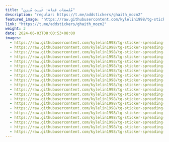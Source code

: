 ```yaml
---
title: "مُلصقات قناة: غَيـث مُـزن"
description: "regular: https://t.me/addstickers/ghaith_mozn2"
featured_image: "https://raw.githubusercontent.com/kylelin1998/tg-sticker-spreading-worldwide-images/main/img/098decf6-7b25-40a6-879b-e216a2ad3d6f.jpg"
link: "https://t.me/addstickers/ghaith_mozn2"
weight: 3
date: 2024-06-03T08:00:53+08:00
images:
  - https://raw.githubusercontent.com/kylelin1998/tg-sticker-spreading-worldwide-images/main/img/098decf6-7b25-40a6-879b-e216a2ad3d6f.jpg
  - https://raw.githubusercontent.com/kylelin1998/tg-sticker-spreading-worldwide-images/main/img/24da6de7-e8e4-4ad6-9c07-54b1dfa45e78.jpg
  - https://raw.githubusercontent.com/kylelin1998/tg-sticker-spreading-worldwide-images/main/img/709e6e76-90bb-4b91-92e0-72b9165df7fb.jpg
  - https://raw.githubusercontent.com/kylelin1998/tg-sticker-spreading-worldwide-images/main/img/315a3503-2305-4c1f-858a-61b83fb7440d.jpg
  - https://raw.githubusercontent.com/kylelin1998/tg-sticker-spreading-worldwide-images/main/img/40aa366a-0809-4f81-951d-32d7cb13883e.jpg
  - https://raw.githubusercontent.com/kylelin1998/tg-sticker-spreading-worldwide-images/main/img/229ef72d-8e51-4e48-98ad-d95e488b0a2f.jpg
  - https://raw.githubusercontent.com/kylelin1998/tg-sticker-spreading-worldwide-images/main/img/20138712-4f15-4d8a-b81a-b09c7cd94058.jpg
  - https://raw.githubusercontent.com/kylelin1998/tg-sticker-spreading-worldwide-images/main/img/2eb63365-1614-4114-87e4-f09e16dbad3c.jpg
  - https://raw.githubusercontent.com/kylelin1998/tg-sticker-spreading-worldwide-images/main/img/c0690bb0-7665-4c3c-926b-88da484d5f0b.jpg
  - https://raw.githubusercontent.com/kylelin1998/tg-sticker-spreading-worldwide-images/main/img/df5022ad-1729-4795-bd59-ef3067b1f8e7.jpg
  - https://raw.githubusercontent.com/kylelin1998/tg-sticker-spreading-worldwide-images/main/img/66fbc5d2-11b5-41de-934b-243ae1ae73ff.jpg
  - https://raw.githubusercontent.com/kylelin1998/tg-sticker-spreading-worldwide-images/main/img/eb5f377b-c6d1-4752-841e-5ed767761a20.jpg
  - https://raw.githubusercontent.com/kylelin1998/tg-sticker-spreading-worldwide-images/main/img/820b8fd3-1c2e-45f0-8edf-964e6a3364b2.jpg
  - https://raw.githubusercontent.com/kylelin1998/tg-sticker-spreading-worldwide-images/main/img/7bcb9bf1-9236-4453-a09d-b4fc205eae00.jpg
  - https://raw.githubusercontent.com/kylelin1998/tg-sticker-spreading-worldwide-images/main/img/2a3eca63-9641-4bf7-95a7-75716e43940b.jpg
  - https://raw.githubusercontent.com/kylelin1998/tg-sticker-spreading-worldwide-images/main/img/f845d507-320d-4bdf-b2d5-35d49ebaf5e1.jpg
  - https://raw.githubusercontent.com/kylelin1998/tg-sticker-spreading-worldwide-images/main/img/303f3b00-6e05-4166-8daa-9490ee78c82d.jpg
  - https://raw.githubusercontent.com/kylelin1998/tg-sticker-spreading-worldwide-images/main/img/72f4d1b9-be26-41ad-aa51-a5225cefdd9d.jpg
  - https://raw.githubusercontent.com/kylelin1998/tg-sticker-spreading-worldwide-images/main/img/96965f95-98e1-4ca1-bfff-6e60f226eec8.jpg
  - https://raw.githubusercontent.com/kylelin1998/tg-sticker-spreading-worldwide-images/main/img/7f9be506-1017-4972-bef5-698101124600.jpg
---
```


